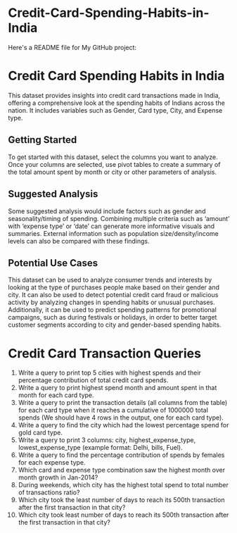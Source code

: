 # Credit-Card-Spending-Habits-in-India

Here's a README file for My GitHub project:

# Credit Card Spending Habits in India

This dataset provides insights into credit card transactions made in India, offering a comprehensive look at the spending habits of
Indians across the nation. It includes variables such as Gender, Card type, City, and Expense type.

## Getting Started

To get started with this dataset, select the columns you want to analyze. Once your columns are selected, 
use pivot tables to create a summary of the total amount spent by month or city or other parameters of analysis.

## Suggested Analysis

Some suggested analysis would include factors such as gender and seasonality/timing of spending. 
Combining multiple criteria such as ‘amount’ with ‘expense type’ or ‘date’ can generate more informative visuals and summaries. External information such as population size/density/income levels can also be compared with these findings.

## Potential Use Cases

This dataset can be used to analyze consumer trends and interests by looking at the type of purchases people make based on their gender and city.
It can also be used to detect potential credit card fraud or malicious activity by analyzing changes in spending habits or unusual purchases. 
Additionally, it can be used to predict spending patterns for promotional campaigns, such as during festivals or holidays, in order to better target customer segments according to city and gender-based spending habits.

# Credit Card Transaction Queries

1. Write a query to print top 5 cities with highest spends and their percentage contribution of total credit card spends.
2. Write a query to print highest spend month and amount spent in that month for each card type.
3. Write a query to print the transaction details (all columns from the table) for each card type when it reaches a cumulative of 1000000 total spends (We should have 4 rows in the output, one for each card type).
4. Write a query to find the city which had the lowest percentage spend for gold card type.
5. Write a query to print 3 columns: city, highest_expense_type, lowest_expense_type (example format: Delhi, bills, Fuel).
6. Write a query to find the percentage contribution of spends by females for each expense type.
7. Which card and expense type combination saw the highest month over month growth in Jan-2014?
8. During weekends, which city has the highest total spend to total number of transactions ratio?
9. Which city took the least number of days to reach its 500th transaction after the first transaction in that city?
10. Which city took least number of days to reach its 500th transaction after the first transaction in that city?
